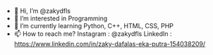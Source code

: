 - 👋 Hi, I’m @zakydfls
- 👀 I’m interested in Programming
- 🌱 I’m currently learning Python, C++, HTML, CSS, PHP
- 📫 How to reach me? Instagram : @zakydfls LinkedIn : https://www.linkedin.com/in/zaky-dafalas-eka-putra-154038209/

<!---
zakydfls/zakydfls is a ✨ special ✨ repository because its `README.md` (this file) appears on your GitHub profile.
You can click the Preview link to take a look at your changes.
--->

